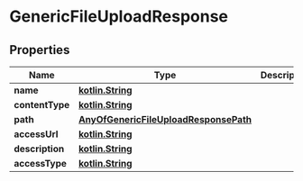 # GenericFileUploadResponse

## Properties
Name | Type | Description | Notes
------------ | ------------- | ------------- | -------------
**name** | [**kotlin.String**](.md) |  | 
**contentType** | [**kotlin.String**](.md) |  | 
**path** | [**AnyOfGenericFileUploadResponsePath**](AnyOfGenericFileUploadResponsePath.md) |  |  [optional]
**accessUrl** | [**kotlin.String**](.md) |  |  [optional]
**description** | [**kotlin.String**](.md) |  |  [optional]
**accessType** | [**kotlin.String**](.md) |  |  [optional]
